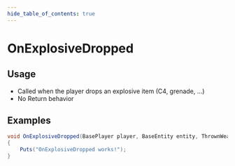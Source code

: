 ```yaml
---
hide_table_of_contents: true
---
```


# OnExplosiveDropped

## Usage

* Called when the player drops an explosive item (C4, grenade, ...)
* No Return behavior

## Examples

```csharp title=""
void OnExplosiveDropped(BasePlayer player, BaseEntity entity, ThrownWeapon item)
{
    Puts("OnExplosiveDropped works!");
}
```
